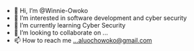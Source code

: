 - 👋 Hi, I’m @Winnie-Owoko
- 👀 I’m interested in software development and cyber security
- 🌱 I’m currently learning Cyber Security
- 💞️ I’m looking to collaborate on ...
- 📫 How to reach me ...aluochowoko@gmail.com

<!---
Winnie-Owoko/Winnie-Owoko is a ✨ special ✨ repository because its `README.md` (this file) appears on your GitHub profile.
You can click the Preview link to take a look at your changes.
--->
